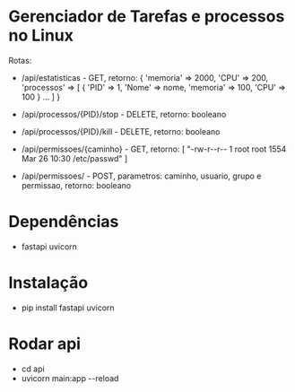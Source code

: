 Gerenciador de Tarefas e processos no Linux
=================
Rotas:

*   /api/estatisticas - GET, retorno: 
    {
        'memoria' => 2000,
        'CPU' => 200,
        'processos' => [
            {
                'PID' => 1,
                'Nome' => nome,
                'memoria' => 100,
                'CPU' => 100
            }
            ...
        ]
    }
*   /api/processos/{PID}/stop - DELETE, retorno: booleano
*   /api/processos/{PID}/kill - DELETE, retorno: booleano

*   /api/permissoes/{caminho} - GET, retorno: 
    [
        "-rw-r--r-- 1 root root 1554 Mar 26 10:30 /etc/passwd"
    ]
*   /api/permissoes/ - POST, parametros: caminho, usuario, grupo e permissao, retorno: booleano

Dependências
=================
*   fastapi uvicorn

Instalação 
=================
*   pip install fastapi uvicorn

Rodar api
=================
*   cd api
*   uvicorn main:app --reload
